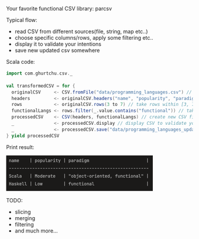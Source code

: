Your favorite functional CSV library: parcsv

Typical flow:
 - read CSV from different sources(file, string, map etc..)
 - choose specific columns/rows, apply some filtering etc..
 - display it to validate your intentions
 - save new updated csv somewhere

Scala code:
```scala
import com.ghurtchu.csv._

val transformedCSV = for {
  originalCSV     <- CSV.fromFile("data/programming_languages.csv") // read file from system
  headers         <- originalCSV.headers("name", "popularity", "paradigm") // choose the headers of your interest
  rows            <- originalCSV.rows(3 to 7) // take rows within [3, 7) so rows at index [3, 4, 5, 6]
  functionalLangs <- rows.filter(_.value.contains("functional")) // take languages which support "functional" paradigm
  processedCSV    <- CSV(headers, functionalLangs) // create new CSV file by joining cols and rows of interest
  _               <- processedCSV.display // display CSV to validate your intentions
  _               <- processedCSV.save("data/programming_languages_updated.csv") // save it as a file
} yield processedCSV
```



Print result:

![My Image](screenshot.png)

TODO:
 - slicing
 - merging
 - filtering
 - and much more...
